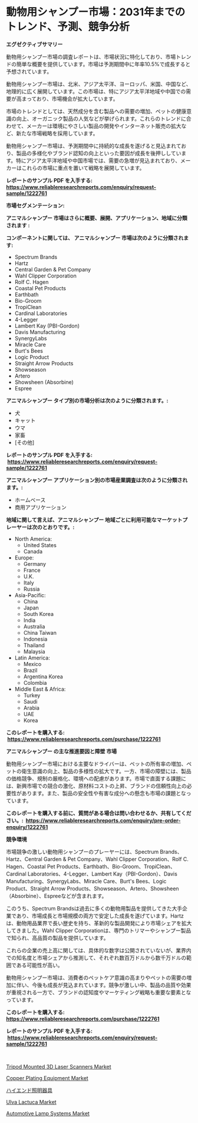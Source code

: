 <p><h1>動物用シャンプー市場：2031年までのトレンド、予測、競争分析</h1></p><p><strong>エグゼクティブサマリー</strong></p>
<p><p>動物用シャンプー市場の調査レポートは、市場状況に特化しており、市場トレンドの簡単な概要を提供しています。市場は予測期間中に年率10.5%で成長すると予想されています。</p><p>動物用シャンプー市場は、北米、アジア太平洋、ヨーロッパ、米国、中国など、地理的に広く展開しています。この市場は、特にアジア太平洋地域や中国での需要が高まっており、市場機会が拡大しています。</p><p>市場のトレンドとしては、天然成分を含む製品への需要の増加、ペットの健康意識の向上、オーガニック製品の人気などが挙げられます。これらのトレンドに合わせて、メーカーは環境にやさしい製品の開発やインターネット販売の拡大など、新たな市場戦略を採用しています。</p><p>動物用シャンプー市場は、予測期間中に持続的な成長を遂げると見込まれており、製品の多様化やブランド認知の向上といった要因が成長を後押ししています。特にアジア太平洋地域や中国市場では、需要の急増が見込まれており、メーカーはこれらの市場に重点を置いて戦略を展開しています。</p></p>
<p><strong>レポートのサンプル PDF を入手する: <a href="https://www.reliableresearchreports.com/enquiry/request-sample/1222761">https://www.reliableresearchreports.com/enquiry/request-sample/1222761</a></strong></p>
<p><strong>市場セグメンテーション:</strong></p>
<p><strong> アニマルシャンプー 市場はさらに概要、展開、アプリケーション、地域に分類されます :</strong></p>
<p><strong>コンポーネントに関しては、 アニマルシャンプー 市場は次のように分類されます: &nbsp;</strong></p>
<p><ul><li>Spectrum Brands</li><li>Hartz</li><li>Central Garden & Pet Company</li><li>Wahl Clipper Corporation</li><li>Rolf C. Hagen</li><li>Coastal Pet Products</li><li>Earthbath</li><li>Bio-Groom</li><li>TropiClean</li><li>Cardinal Laboratories</li><li>4-Legger</li><li>Lambert Kay (PBI-Gordon)</li><li>Davis Manufacturing</li><li>SynergyLabs</li><li>Miracle Care</li><li>Burt's Bees</li><li>Logic Product</li><li>Straight Arrow Products</li><li>Showseason</li><li>Artero</li><li>Showsheen (Absorbine)</li><li>Espree</li></ul></p>
<p><strong> アニマルシャンプー タイプ別の市場分析は次のように分類されます。:</strong></p>
<p><ul><li>犬</li><li>キャット</li><li>ウマ</li><li>家畜</li><li>[その他]</li></ul></p>
<p><strong>レポートのサンプル PDF を入手する: &nbsp;<a href="https://www.reliableresearchreports.com/enquiry/request-sample/1222761">https://www.reliableresearchreports.com/enquiry/request-sample/1222761</a></strong></p>
<p><strong> アニマルシャンプー アプリケーション別の市場産業調査は次のように分類されます。:</strong></p>
<p><ul><li>ホームベース</li><li>商用アプリケーション</li></ul></p>
<p><strong>地域に関して言えば、アニマルシャンプー 地域ごとに利用可能なマーケットプレーヤーは次のとおりです。:</strong></p>
<p><ul>
    <li>
        North America:
        <ul>
            <li>United States</li>
            <li>Canada</li>
        </ul>
    </li>
    <li>
        Europe:
        <ul>
            <li>Germany</li>
            <li>France</li>
            <li>U.K.</li>
            <li>Italy</li>
            <li>Russia</li>
        </ul>
    </li>
    <li>
        Asia-Pacific:
        <ul>
            <li>China</li>
            <li>Japan</li>
            <li>South Korea</li>
            <li>India</li>
            <li>Australia</li>
            <li>China Taiwan</li>
            <li>Indonesia</li>
            <li>Thailand</li>
            <li>Malaysia</li>
        </ul>
    </li>
    <li>
        Latin America:
        <ul>
            <li>Mexico</li>
            <li>Brazil</li>
            <li>Argentina Korea</li>
            <li>Colombia</li>
        </ul>
    </li>
    <li>
        Middle East & Africa:
        <ul>
            <li>Turkey</li>
            <li>Saudi</li>
            <li>Arabia</li>
            <li>UAE</li>
            <li>Korea</li>
        </ul>
    </li>
    </ul></p>
<p><strong>このレポートを購入する: &nbsp;<a href="https://www.reliableresearchreports.com/purchase/1222761">https://www.reliableresearchreports.com/purchase/1222761</a></strong></p>
<p><strong>アニマルシャンプー の主な推進要因と障壁 市場</strong></p>
<p><p>動物用シャンプー市場における主要なドライバーは、ペットの所有率の増加、ペットの衛生意識の向上、製品の多様性の拡大です。一方、市場の障壁には、製品の価格競争、規制の厳格化、環境への配慮があります。市場で直面する課題には、新興市場での競合の激化、原材料コストの上昇、ブランドの信頼性向上の必要性があります。また、製品の安全性や有害な成分への懸念も市場の課題となっています。</p></p>
<p><strong>このレポートを購入する前に、質問がある場合は問い合わせるか、共有してください。:&nbsp; <a href="https://www.reliableresearchreports.com/enquiry/pre-order-enquiry/1222761">https://www.reliableresearchreports.com/enquiry/pre-order-enquiry/1222761</a></strong></p>
<p><strong>競争環境</strong></p>
<p><p>市場競争の激しい動物用シャンプーのプレーヤーには、Spectrum Brands、Hartz、Central Garden & Pet Company、Wahl Clipper Corporation、Rolf C. Hagen、Coastal Pet Products、Earthbath、Bio-Groom、TropiClean、Cardinal Laboratories、4-Legger、Lambert Kay（PBI-Gordon）、Davis Manufacturing、SynergyLabs、Miracle Care、Burt's Bees、Logic Product、Straight Arrow Products、Showseason、Artero、Showsheen（Absorbine）、Espreeなどが含まれます。</p><p>このうち、Spectrum Brandsは過去に多くの動物用製品を提供してきた大手企業であり、市場成長と市場規模の両方で安定した成長を遂げています。Hartzは、動物用品業界で長い歴史を持ち、革新的な製品開発により市場シェアを拡大してきました。Wahl Clipper Corporationは、専門のトリマーやシャンプー製品で知られ、高品質の製品を提供しています。</p><p>これらの企業の売上高に関しては、具体的な数字は公開されていないが、業界内での知名度と市場シェアから推測して、それぞれ数百万ドルから数千万ドルの範囲である可能性が高い。</p><p>動物用シャンプー市場は、消費者のペットケア意識の高まりやペットの需要の増加に伴い、今後も成長が見込まれています。競争が激しい中、製品の品質や効果が重視される一方で、ブランドの認知度やマーケティング戦略も重要な要素となっています。</p></p>
<p><strong>このレポートを購入する: &nbsp; <a href="https://www.reliableresearchreports.com/purchase/1222761">https://www.reliableresearchreports.com/purchase/1222761</a></strong></p>
<p><strong>レポートのサンプル PDF を入手する: &nbsp;<a href="https://www.reliableresearchreports.com/enquiry/request-sample/1222761">https://www.reliableresearchreports.com/enquiry/request-sample/1222761</a></strong><strong></strong></p>
<p>&nbsp;</p>
<p><p><a href="https://github.com/mauripalmi/Market-Research-Report-List-2/blob/main/tripod-mounted-3d-laser-scanners-market.md">Tripod Mounted 3D Laser Scanners Market</a></p><p><a href="https://view.publitas.com/reportprime-1/copper-plating-equipment-market-research-report-forecasted-for-period-from-2024-2031-by-market-type-market-application-and-region/">Copper Plating Equipment Market</a></p><p><a href="https://github.com/DonaldShaw1965/Market-Research-Report-List-1/blob/main/395221415845.md">ハイエンド照明器具</a></p><p><a href="https://sudsy-motorcycle-bbc.notion.site/Ulva-Lactuca-Market-Size-Growing-and-Forecasted-for-period-from-2024-2031-and-provides-complete-ma-1dc2fa15aef8414aa9e760fb2b7050fb">Ulva Lactuca Market</a></p><p><a href="https://issuu.com/reportprime-2/docs/automotive-lamp-systems-market-size-2030.pptx">Automotive Lamp Systems Market</a></p></p>